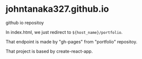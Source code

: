 # johntanaka327.github.io
github io repositoy

In index.html, we just redirect to `${host_name}/portfolio`.

That endpoint is made by "gh-pages" from "portfolio" repositoy.

That project is based by create-react-app.
